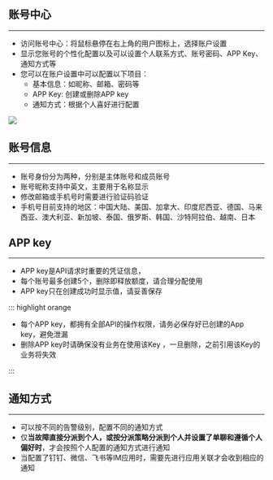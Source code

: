 ## 账号中心
---
- 访问账号中心：将鼠标悬停在右上角的用户图标上，选择账户设置
- 显示您账号的个性化配置以及可以设置个人联系方式、账号密码、APP Key、通知方式等
- 您可以在账户设置中可以配置以下项目：
     - 基本信息：如昵称、邮箱、密码等
     - APP Key: 创建或删除APP key
     - 通知方式：根据个人喜好进行配置

![](https://fcpub-1301667576.cos.ap-nanjing.myqcloud.com/flashduty/doc/gerenzhongxin.png)
## 账号信息
---
- 账号身份分为两种，分别是主体账号和成员账号
- 账号昵称支持中英文，主要用于名称显示
- 修改邮箱或手机号时需要进行验证码验证
- 手机号目前支持的地区：中国大陆、美国、加拿大、印度尼西亚、德国、马来西亚、澳大利亚、新加坡、泰国、俄罗斯、韩国、沙特阿拉伯、越南、日本

## APP key
---
- APP key是API请求时重要的凭证信息，
- 每个账号最多创建5个，删除即释放额度，请合理分配使用
- APP key只在创建成功时显示值，请妥善保存

::: highlight orange

- 每个APP key，都拥有全部API的操作权限，请务必保存好已创建的App key，避免泄漏
- 删除APP key时请确保没有业务在使用该Key ，一旦删除，之前引用该Key的业务将失效

:::

## 通知方式
---
- 可以按不同的告警级别，配置不同的通知方式
- 仅**当故障直接分派到个人，或按分派策略分派到个人并设置了单聊和遵循个人偏好时**，才会按照个人配置的通知方式进行通知
- 当配置了钉钉、微信、飞书等IM应用时，需要先进行应用关联才会收到相应的通知

